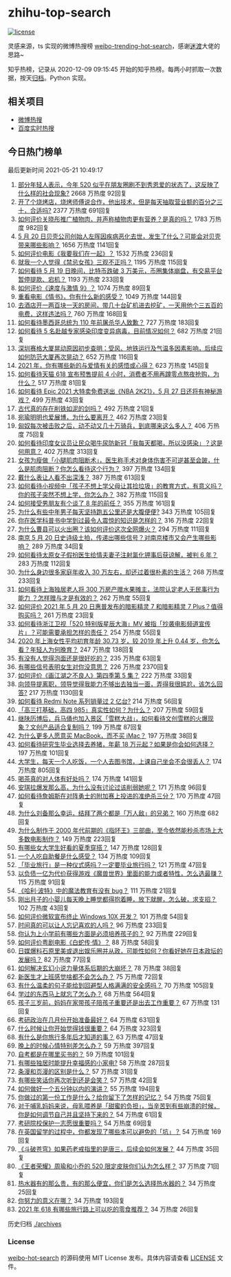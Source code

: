 # zhihu-top-search

[![license](https://img.shields.io/github/license/Arrackisarookie/zhihu-top-search)](https://github.com/Arrackisarookie/zhihu-top-search/blob/master/LICENSE)

灵感来源，ts 实现的微博热搜榜 [weibo-trending-hot-search](https://github.com/justjavac/weibo-trending-hot-search)，感谢[迷渡](https://github.com/justjavac)大佬的思路~

知乎热榜，记录从 2020-12-09 09:15:45 开始的知乎热榜。每两小时抓取一次数据，按天[归档](./archives)。Python 实现。

## 相关项目
+ [微博热搜](https://github.com/Arrackisarookie/weibo-hot-search)
+ [百度实时热搜](https://github.com/Arrackisarookie/baidu-hot-search)

## 今日热门榜单

<!-- Rank Begin -->

最后更新时间 2021-05-21 10:49:17

1. [部分年轻人表示，今年 520 似乎在朋友圈刷不到秀恩爱的状态了，这反映了什么样的社会现象?](https://www.zhihu.com/question/460423038) 2668 万热度 92回复
1. [开了个烧烤店，烧烤师傅说合作，他出技术，但是每天抽取营业额的百分之三十，合适吗?](https://www.zhihu.com/question/456743652) 2377 万热度 691回复
1. [如何评价关晓彤推广植物肉，并声称植物肉更有营养？是真的吗？](https://www.zhihu.com/question/460278107) 1783 万热度 982回复
1. [5 月 20 日贝壳公司创始人左晖因疾病恶化去世，发生了什么？可能会对贝壳带来哪些影响？](https://www.zhihu.com/question/460483613) 1656 万热度 1141回复
1. [如何评价电影《我要我们在一起》？](https://www.zhihu.com/question/339320960) 1532 万热度 236回复
1. [就我一个人觉得《禁忌女孩》三观不正吗？](https://www.zhihu.com/question/459426098) 1195 万热度 115回复
1. [如何看待 5 月 19 日晚间，比特币跌破 3 万美元，币圈集体崩盘，有交易平台暂停提款、宕机？](https://www.zhihu.com/question/460373052) 1193 万热度 233回复
1. [如何评价《速度与激情 9》？](https://www.zhihu.com/question/458656265) 1074 万热度 89回复
1. [重看电影《情书》，你有什么新的感受？](https://www.zhihu.com/question/458859724) 1049 万热度 144回复
1. [去酒店开一两百块一天的房间，带几十台矿机进去挖矿，一天用他个三五百的电费，这样违法吗？](https://www.zhihu.com/question/460015320) 760 万热度 168回复
1. [如何看待墨西哥总统为 110 年前屠杀华人致歉？](https://www.zhihu.com/question/460080688) 727 万热度 183回复
1. [如何看待 5 名赴越专家感染印度变异病毒，目前情况如何？](https://www.zhihu.com/question/460154947) 682 万热度 21回复
1. [深圳赛格大厦晃动原因初步查明：受风、地铁运行及气温多因素影响，后续应如何防范大厦再次晃动？](https://www.zhihu.com/question/460333803) 652 万热度 116回复
1. [2021 年，你有哪些新的与爱情有关的感悟或心得？](https://www.zhihu.com/question/459046990) 623 万热度 145回复
1. [如何看待天猫 618 宣布预售提前 4 小时，消费者不用再蹲零点熬夜抢购，为什么？](https://www.zhihu.com/question/460462395) 517 万热度 81回复
1. [如何看待 Epic 2021 大特卖免费送出《NBA 2K21》，5 月 27 日还将有神秘游戏？](https://www.zhihu.com/question/460549824) 499 万热度 43回复
1. [古代真的存在削铁如泥的剑吗？](https://www.zhihu.com/question/458810287) 492 万热度 21回复
1. [宛瑜明明也爱展博，为什么要离开？](https://www.zhihu.com/question/443423809) 462 万热度 23回复
1. [匈奴每次被击败之后，动不动又几十万骑兵，到底哪来这么多人？](https://www.zhihu.com/question/459734790) 406 万热度 75回复
1. [如何看待印度女议员让民众喝牛尿防新冠「我每天都喝，所以没感染」？这是何用意？](https://www.zhihu.com/question/460070125) 402 万热度 313回复
1. [女孩为瘦做「小腿肌肉阻断术」，医生称手术对身体伤害不可逆甚至会跛，什么是肌肉阻断？你怎么看待这个行为？](https://www.zhihu.com/question/460433831) 397 万热度 134回复
1. [戴什么表让人看不出深浅？](https://www.zhihu.com/question/447868724) 387 万热度 613回复
1. [如何看待小视频中「孩子不想上学父母让其捡垃圾」的教育方式，有意义吗？你的孩子突然不想上学，你怎么办？](https://www.zhihu.com/question/460046826) 382 万热度 115回复
1. [如何接受男朋友有个谈了 8 年的前任？](https://www.zhihu.com/question/458142301) 355 万热度 161回复
1. [为什么有些中年男子每天坚持跑五公里还是大腹便便?](https://www.zhihu.com/question/457131875) 343 万热度 105回复
1. [你在医学科普书中学到过最令人震惊的知识是怎样的？](https://www.zhihu.com/question/456001336) 316 万热度 22回复
1. [为什么曹县可以火出圈？该如何评价这次全网爆火？](https://www.zhihu.com/question/460351832) 294 万热度 111回复
1. [南京 5 月 20 日史诗级土拍，传递出哪些信号？对南京楼市又会产生哪些影响？](https://www.zhihu.com/question/460320921) 289 万热度 34回复
1. [如何看待太原女子假扮医生给情夫妻子注射氯化钾事后获谅解，被判 6 年？](https://www.zhihu.com/question/460225330) 283 万热度 112回复
1. [为什么身边很多家庭年收入 30 万左右，却还过着很朴素的生活？](https://www.zhihu.com/question/307170588) 268 万热度 233回复
1. [如何看待上海独居老人将 300 万房产赠水果摊主，法院认定老人无民事行为能力 ？怎样赠与才是有效的？](https://www.zhihu.com/question/460310210) 262 万热度 55回复
1. [如何评价 2021 年 5 月 20 日惠普发布的暗影精灵 7 和暗影精灵 7 Plus？值得购买吗？](https://www.zhihu.com/question/460530846) 261 万热度 23回复
1. [如何看待浙江卫视「520 特别版星辰大海」MV 被指「抄袭电影频道宣传片」？可能需要承担怎样的责任？](https://www.zhihu.com/question/460466033) 254 万热度 55回复
1. [2020 年上海女性平均初育年龄 30.73 岁，较 2019 年上升 0.44 岁，你怎么看？年轻人为何晚育？](https://www.zhihu.com/question/460137446) 247 万热度 138回复
1. [有没有人觉得泡面还是很好吃的？](https://www.zhihu.com/question/456731897) 235 万热度 63回复
1. [有哪些信号表明女生对你没意思？](https://www.zhihu.com/question/321452698) 226 万热度 2370回复
1. [如何评价《画江湖之不良人》第四季第 5 集？](https://www.zhihu.com/question/460308083) 222 万热度 33回复
1. [向领导提离职，领导觉得我能力不够出去独当一面，弄得我很尴尬，该怎么回答?](https://www.zhihu.com/question/452663695) 217 万热度 1130回复
1. [如何看待 Redmi Note 系列销量过 2 亿台?](https://www.zhihu.com/question/460424609) 214 万热度 56回复
1. [「高三打基础，高四 985」真实性如何？为什么？](https://www.zhihu.com/question/460156200) 207 万热度 59回复
1. [继陕历博后，兵马俑也加入景区「雪糕大战」，如何看待文创雪糕的火爆现象？文创产品适合复制吗？](https://www.zhihu.com/question/460296119) 199 万热度 87回复
1. [为什么更多人愿意买 MacBook，而不买 iMac？](https://www.zhihu.com/question/285261815) 197 万热度 38回复
1. [如何看待研究生毕业选择去养猪，年薪 18 万元起？如果是你会如何选择？](https://www.zhihu.com/question/460279521) 197 万热度 101回复
1. [大学生，每天一个人吃饭，一个人去图书馆，上课自己坐会不会很丢人？](https://www.zhihu.com/question/456048288) 174 万热度 805回复
1. [喝茶真的对人体有好处吗？](https://www.zhihu.com/question/450322435) 174 万热度 141回复
1. [安琪拉爆发那么高，为什么没有讨论过该削弱她呢？](https://www.zhihu.com/question/459387462) 171 万热度 96回复
1. [如何看待詹姆斯在对阵勇士的附加赛上投进的准绝杀三分？](https://www.zhihu.com/question/460456140) 170 万热度 47回复
1. [为什么刘备那么幸运，结拜了两个都是「万人敌」的兄弟？](https://www.zhihu.com/question/266240810) 160 万热度 682回复
1. [为什么制作于 2000 年代前期的《指环王》三部曲，至今依然能秒杀市场上大多数电影制作？](https://www.zhihu.com/question/36509150) 149 万热度 223回复
1. [有哪些女大学生好看的夏季穿搭？](https://www.zhihu.com/question/316762010) 147 万热度 128回复
1. [一个人吃自助餐是什么感受？](https://www.zhihu.com/question/413006960) 134 万热度 109回复
1. [「毕业旅行」是一种仪式感吗？一定要毕业旅行吗？](https://www.zhihu.com/question/458907780) 121 万热度 47回复
1. [以负债一亿为代价获得游戏《魔兽世界》里面的能力或者特性，怎么选最赚？](https://www.zhihu.com/question/459961100) 115 万热度 91回复
1. [《哈利·波特》中的魔法教育有没有 bug？](https://www.zhihu.com/question/459857558) 111 万热度 21回复
1. [刚出月子的小婴儿每天晚上睡觉都得抱着睡，放下就醒，怎么破，求支招？](https://www.zhihu.com/question/297105628) 102 万热度 43回复
1. [如何评价微软宣布终止 Windows 10X 开发？](https://www.zhihu.com/question/460253008) 101 万热度 54回复
1. [时间真的可以让人忘记喜欢的人吗？](https://www.zhihu.com/question/459470996) 96 万热度 233回复
1. [你认为上小学前有哪些方面是必须培养孩子的？](https://www.zhihu.com/question/431567052) 92 万热度 229回复
1. [如何评价粤剧电影《白蛇传·情》？](https://www.zhihu.com/question/362956135) 88 万热度 58回复
1. [日媒爆料石原里美或退出娱乐圈并从政，可能性如何？你看好她在日本政坛的发展吗？](https://www.zhihu.com/question/460302496) 82 万热度 77回复
1. [如何解决玄幻小说力量体系后期的大崩坏？](https://www.zhihu.com/question/373347616) 78 万热度 38回复
1. [新医生才上班感觉啥都不会怎么办？](https://www.zhihu.com/question/455297859) 75 万热度 72回复
1. [有什么温柔的句子能给到回避型人格满满的安全感吗？](https://www.zhihu.com/question/455031931) 70 万热度 105回复
1. [学过的东西马上就忘了怎么办？](https://www.zhihu.com/question/27252044) 68 万热度 564回复
1. [孩子三岁前，妈妈在家带孩子陪孩子重要还是出去工作重要？](https://www.zhihu.com/question/428327797) 67 万热度 131回复
1. [考研政治在几月份开始准备最好？](https://www.zhihu.com/question/323153005) 64 万热度 631回复
1. [什么时候让你开始觉得钱很重要？](https://www.zhihu.com/question/457214026) 64 万热度 323回复
1. [有什么是你旅行多年后才知道的事？](https://www.zhihu.com/question/451751074) 63 万热度 47回复
1. [晚上的时候心情特别差怎么办？](https://www.zhihu.com/question/456731708) 59 万热度 397回复
1. [自考都是在哪里买书的？](https://www.zhihu.com/question/315964311) 59 万热度 101回复
1. [有哪些独居时能提升幸福感的小家电?](https://www.zhihu.com/question/333019744) 58 万热度 287回复
1. [条漫和页漫的区别是什么？](https://www.zhihu.com/question/68118338) 57 万热度 31回复
1. [有哪些笑话你再次听到还是会笑？](https://www.zhihu.com/question/459869379) 57 万热度 42回复
1. [如何做好一个五分钟以内的演讲？](https://www.zhihu.com/question/26586726) 55 万热度 194回复
1. [你做过的第一份工作是什么？给你留下了怎样的记忆？](https://www.zhihu.com/question/459376413) 54 万热度 75回复
1. [对于哺乳妈妈来说，母乳喂养是「甜蜜的负担」，当辛苦到有些崩溃的时候，你是如何调节自己并且坚持下来的？](https://www.zhihu.com/question/453446430) 54 万热度 61回复
1. [考研院校保护一志愿很重要吗？](https://www.zhihu.com/question/455689422) 54 万热度 69回复
1. [在英国留学的过程中，你都发现了哪些本可以避免的「坑」？](https://www.zhihu.com/question/360353175) 54 万热度 169回复
1. [《斗破苍穹》如果药老戒指里的是唐三，后续会如何发展？](https://www.zhihu.com/question/453956447) 44 万热度 35回复
1. [《王者荣耀》周瑜和小乔的 520 限定皮肤你们认为怎么样？](https://www.zhihu.com/question/459898517) 37 万热度 71回复
1. [热水器有的那么贵，有的那么便宜，你们是怎么选择热水器的？](https://www.zhihu.com/question/387991423) 34 万热度 25回复
1. [你努力的意义在哪？](https://www.zhihu.com/question/459780661) 34 万热度 193回复
1. [2021 年 618 有哪些旅行路上可以吃的零食推荐？](https://www.zhihu.com/question/459053335) 34 万热度 26回复
<!-- Rank End -->

历史归档 [./archives](./archives)

### License

[weibo-hot-search](https://github.com/Arrackisarookie/zhihu-top-search) 的源码使用 MIT License 发布。具体内容请查看 [LICENSE](./LICENSE) 文件。
